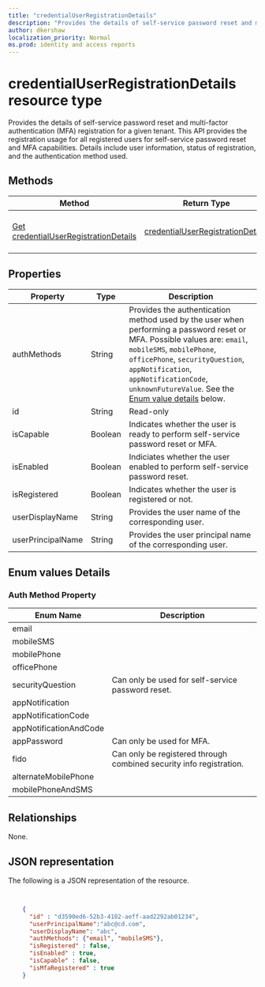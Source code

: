 ```yaml
---
title: "credentialUserRegistrationDetails"
description: "Provides the details of self-service password reset and multi-factor authentication (MFA) registration for a given tenant."
author: dkershaw
localization_priority: Normal
ms.prod: identity and access reports
---
```


# credentialUserRegistrationDetails resource type

Provides the details of self-service password reset and multi-factor authentication (MFA) registration for a given tenant. This API provides the registration usage for all registered users for self-service password reset and MFA capabilities. Details include user information, status of registration, and the authentication method used.

## Methods

| Method | Return Type | Description |
| ------ | ----------- | ----------- |
| [Get credentialUserRegistrationDetails](../api/credentialuserregistrationdetails_get.md) | [credentialUserRegistrationDetails](credentialuserregistrationdetails.md) | Read properties and relationships of credentialUserRegistrationDetails object. |

## Properties

| Property | Type | Description |
| -------- | ---- | ----------- |
| authMethods | String | Provides the authentication method used by the user when performing a password reset or MFA. Possible values are: `email`, `mobileSMS`, `mobilePhone`, `officePhone`, `securityQuestion`, `appNotification`, `appNotificationCode`, `unknownFutureValue`. See the [Enum value details](#Enum-values-Details) below. |
| id | String | Read-only | Unique Id for the activity. |
| isCapable | Boolean | Indicates whether the user is ready to perform self-service password reset or MFA. |
| isEnabled | Boolean | Indiciates whether the user enabled to perform self-service password reset.|
| isRegistered | Boolean | Indicates whether the user is registered or not. |
| userDisplayName | String | Provides the user name of the corresponding user. |
| userPrincipalName | String | Provides the user principal name of the corresponding user. |

## Enum values Details

### Auth Method Property

| Enum Name | Description |
| --------- | ----------- |
| email | |
| mobileSMS | |
| mobilePhone | |
| officePhone | |
| securityQuestion | Can only be used for self-service password reset. |
| appNotification | |
| appNotificationCode | |
| appNotificationAndCode | |
| appPassword | Can only be used for MFA. |
| fido | Can only be registered through combined security info registration. |
| alternateMobilePhone | |
| mobilePhoneAndSMS | |

## Relationships

None.

## JSON representation

The following is a JSON representation of the resource.

<!-- {
  "blockType": "resource",
  "optionalProperties": [

  ],
  "@odata.type": "microsoft.graph.credentialUserRegistrationDetails"
}-->

```json

 
    {
      "id" : "d3590ed6-52b3-4102-aeff-aad2292ab01234",
      "userPrincipalName":"abc@cd.com",
      "userDisplayName": "abc",
      "authMethods": {"email", "mobileSMS"},
      "isRegistered" : false,
      "isEnabled" : true,
      "isCapable" : false,
      "isMfaRegistered" : true
    }
```

<!-- uuid: 8fcb5dbc-d5aa-4681-8e31-b001d5168d79
2015-10-25 14:57:30 UTC -->
<!-- {
  "type": "#page.annotation",
  "description": "credentialUserRegistrationDetails resource",
  "keywords": "",
  "section": "documentation",
  "tocPath": ""
}-->
